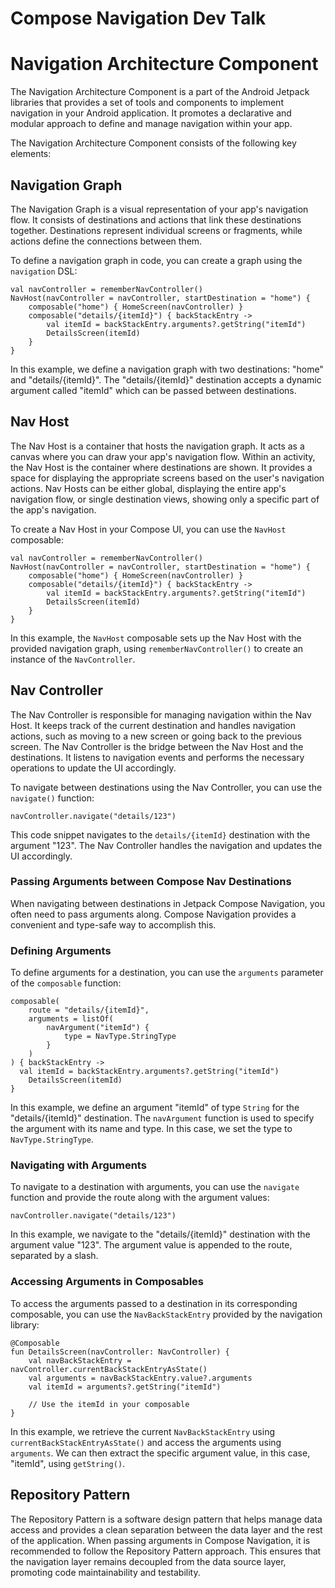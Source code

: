 # Compose Navigation Dev Talk


# Navigation Architecture Component

The Navigation Architecture Component is a part of the Android Jetpack libraries that provides a set of tools and components to implement navigation in your Android application. It promotes a declarative and modular approach to define and manage navigation within your app.

The Navigation Architecture Component consists of the following key elements:

## Navigation Graph

The Navigation Graph is a visual representation of your app's navigation flow. It consists of destinations and actions that link these destinations together. Destinations represent individual screens or fragments, while actions define the connections between them.

To define a navigation graph in code, you can create a graph using the `navigation` DSL:

```
val navController = rememberNavController()
NavHost(navController = navController, startDestination = "home") {
    composable("home") { HomeScreen(navController) }
    composable("details/{itemId}") { backStackEntry ->
        val itemId = backStackEntry.arguments?.getString("itemId")
        DetailsScreen(itemId)
    }
}
```
In this example, we define a navigation graph with two destinations: "home" and "details/{itemId}". The "details/{itemId}" destination accepts a dynamic argument called "itemId" which can be passed between destinations.

## Nav Host

The Nav Host is a container that hosts the navigation graph. It acts as a canvas where you can draw your app's navigation flow. Within an activity, the Nav Host is the container where destinations are shown. It provides a space for displaying the appropriate screens based on the user's navigation actions. Nav Hosts can be either global, displaying the entire app's navigation flow, or single destination views, showing only a specific part of the app's navigation.

To create a Nav Host in your Compose UI, you can use the `NavHost` composable:

```
val navController = rememberNavController()
NavHost(navController = navController, startDestination = "home") {
    composable("home") { HomeScreen(navController) }
    composable("details/{itemId}") { backStackEntry ->
        val itemId = backStackEntry.arguments?.getString("itemId")
        DetailsScreen(itemId)
    }
}
```
In this example, the `NavHost` composable sets up the Nav Host with the provided navigation graph, using `rememberNavController()` to create an instance of the `NavController`.

## Nav Controller

The Nav Controller is responsible for managing navigation within the Nav Host. It keeps track of the current destination and handles navigation actions, such as moving to a new screen or going back to the previous screen. The Nav Controller is the bridge between the Nav Host and the destinations. It listens to navigation events and performs the necessary operations to update the UI accordingly.

To navigate between destinations using the Nav Controller, you can use the `navigate()` function:

```
navController.navigate("details/123")
```

This code snippet navigates to the `details/{itemId}` destination with the argument "123". The Nav Controller handles the navigation and updates the UI accordingly.


### Passing Arguments between Compose Nav Destinations

When navigating between destinations in Jetpack Compose Navigation, you often need to pass arguments along. Compose Navigation provides a convenient and type-safe way to accomplish this.

### Defining Arguments

To define arguments for a destination, you can use the `arguments` parameter of the `composable` function:

```
composable(
	route = "details/{itemId}",  
	arguments = listOf(  
        navArgument("itemId") {   
			type = NavType.StringType   
		}  
	)  
) { backStackEntry ->  
  val itemId = backStackEntry.arguments?.getString("itemId")  
    DetailsScreen(itemId)  
}
```
In this example, we define an argument "itemId" of type `String` for the "details/{itemId}" destination. The `navArgument` function is used to specify the argument with its name and type. In this case, we set the type to `NavType.StringType`.

### Navigating with Arguments

To navigate to a destination with arguments, you can use the `navigate` function and provide the route along with the argument values:

```
navController.navigate("details/123")
```

In this example, we navigate to the "details/{itemId}" destination with the argument value "123". The argument value is appended to the route, separated by a slash.

### Accessing Arguments in Composables

To access the arguments passed to a destination in its corresponding composable, you can use the `NavBackStackEntry` provided by the navigation library:

```
@Composable
fun DetailsScreen(navController: NavController) {
    val navBackStackEntry = navController.currentBackStackEntryAsState()
    val arguments = navBackStackEntry.value?.arguments
    val itemId = arguments?.getString("itemId")

    // Use the itemId in your composable
}
```

In this example, we retrieve the current `NavBackStackEntry` using `currentBackStackEntryAsState()` and access the arguments using `arguments`. We can then extract the specific argument value, in this case, "itemId", using `getString()`.

## Repository Pattern

The Repository Pattern is a software design pattern that helps manage data access and provides a clean separation between the data layer and the rest of the application. When passing arguments in Compose Navigation, it is recommended to follow the Repository Pattern approach. This ensures that the navigation layer remains decoupled from the data source layer, promoting code maintainability and testability.
